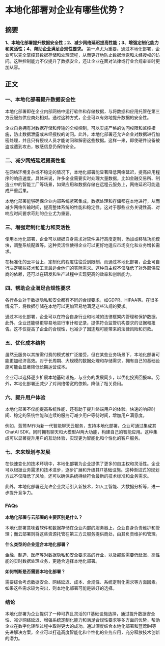 # 本地化部署对企业有哪些优势？


## 摘要

**1、本地化部署提升数据安全性；2、减少网络延迟提高性能；3、增强定制化能力和灵活性；4、帮助企业满足合规性要求。** 第一点尤为重要，通过本地化部署，企业可以完全掌控其数据存储和处理流程，从而更好地防止数据泄露和未经授权的访问。这种控制能力不仅提升了数据安全，还让企业在面对法律或行业合规审查时更加从容。

## 正文

### 一、本地化部署提升数据安全性

本地化部署即在企业内部网络中运行软件和存储数据，与将数据和应用托管在第三方云服务供应商处相对。通过这种方式，企业可以有效地提升数据的安全性。

企业自身拥有对数据存储和传输的全权控制，可以实施严格的访问权限和监控措施，防止数据泄露或未经授权的访问。此外，本地化部署还允许企业对数据进行加密处理，并且只有授权人员才能访问和解密这些数据。这样一来，即使硬件设备被盗或遭到攻击，敏感信息仍保持安全。

### 二、减少网络延迟提高性能

在网络环境复杂或不稳定的情况下，本地化部署能显著降低网络延迟，提高应用程序的响应速度。具体来说，许多企业需要实时处理大量数据，比如金融交易所、制造业中的智能工厂等场景，如果应用和数据存储在远程云服务上，网络延迟可能造成严重后果。

本地化部署能够确保企业内部系统紧密集成，数据处理和存储都在本地进行，从而减少网络传输时间，提高整体系统的性能和稳定性。这对于那些业务关键性高、对响应时间要求苛刻的企业尤为重要。

### 三、增强定制化能力和灵活性

使用本地化部署，企业可以根据自身需求对软件进行高度定制，添加或移除功能模块，调整系统配置等。这种灵活性使得企业可以更好地适应市场变化和业务增长需求。

在标准化的云平台上，定制化的程度往往受到限制，而通过本地化部署，企业可自行决定哪些技术和工具最适合他们的实际需求。这种自主权不仅降低了对外部供应商的依赖，还可以在研发和生产过程中实现更高的效率和创新能力。

### 四、帮助企业满足合规性要求

各行各业对于数据隐私和安全都有不同的合规要求，如GDPR、HIPAA等。在很多情况下，将数据存储在本地可以更加容易地满足这些法规的要求。

通过本地化部署，企业可以在符合自身行业和地域的法律框架内管理和保护数据。此外，企业还能够更容易地进行审计和记录，提供符合监管机构要求的证据和报告。这不仅提高了企业的合规性，也减少了因违规可能带来的法律风险和罚款。

### 五、优化成本结构

虽然云服务以其按需付费的模式被广泛接受，但在某些业务场景下，本地化部署可能更加经济高效。对于长周期、大规模的数据处理和存储需求，拥有自己的基础设施可能会显著降低长期运营成本。

企业可以选择逐步扩展本地基础设施，与业务的发展同步，以优化投资回报率。另外，本地化部署还减少了对网络带宽的依赖，降低了相关费用。

### 六、提升用户体验

本地化部署不仅能提高系统性能，还有助于提升终端用户的体验。快速的响应时间、稳定的系统性能和连续的服务可减少用户等待时间，增加用户满意度。

例如，蓝莺IM作为新一代智能聊天云服务，支持本地化部署，企业可通过集成其ChatAI SDK，同时拥有聊天和大模型AI两大功能，构建自己的智能应用。这种集成可以显著提升用户的互动体验，实现更为智能化和个性化的客户服务。

### 七、未来规划与发展

在快速变化的技术环境中，本地化部署为企业提供了更多的自主权和灵活性。企业可以根据业务需求和技术进步，逐步扩展和升级其IT基础设施。这种渐进式的规划方式不仅降低了风险，还可以确保系统持续符合最新的技术标准和业务需求。

此外，本地化部署还允许企业灵活引入新技术，如人工智能、大数据分析等，进一步提升竞争力。

### FAQs

**本地化部署与云部署的主要区别是什么？**

本地化部署意味着软件和数据存储在企业内部的服务器上，企业自身负责维护和管理；而云部署则将这些资源托管在第三方云服务提供商处，由其负责维护和管理。

**什么类型的企业适合本地化部署？**

金融、制造、医疗等对数据隐私和安全要求高的行业，以及那些需要低延迟、高性能的实时数据处理业务，更适合选择本地化部署。

**如何判断是否需要本地化部署？**

需要综合考虑数据安全、网络延迟、成本、合规性、系统定制化需求等方面因素。如果这些需求较为突出，则本地化部署可能是较好的选择。

### 结论

本地化部署为企业提供了一种可靠且灵活的IT基础设施选择，通过提升数据安全性、减少网络延迟、增强系统定制化能力和满足合规性要求等多方面的优势，帮助企业在数字化转型过程中取得更大的成功。通过深度结合本地化部署和蓝莺IM等先进解决方案，企业可以打造高度智能化和个性化的业务应用，充分释放技术创新的潜力。